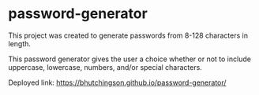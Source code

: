# password-generator

This project was created to generate passwords from 8-128 characters in length.

This password generator gives the user a choice whether or not to include uppercase, lowercase, numbers, and/or special characters.

Deployed link: https://bhutchingson.github.io/password-generator/

